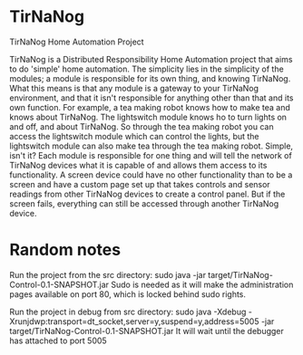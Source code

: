 # TirNaNog
TirNaNog Home Automation Project

TirNaNog is a Distributed Responsibility Home Automation project that aims to do 'simple' home automation.
The simplicity lies in the simplicity of the modules; a module is responsible for its own thing, and knowing TirNaNog.
What this means is that any module is a gateway to your TirNaNog environment, and that it isn't responsible for anything other than that and its own function.
For example, a tea making robot knows how to make tea and knows about TirNaNog. The lightswitch module knows ho to turn lights on and off, and about TirNaNog. So through the tea making robot you can access the lightswitch module which can control the lights, but the lightswitch module can also make tea through the tea making robot. Simple, isn't it? Each module is responsible for one thing and will tell the network of TirNaNog devices what it is capable of and allows them access to its functionality.
A screen device could have no other functionality than to be a screen and have a custom page set up that takes controls and sensor readings from other TirNaNog devices to create a control panel. But if the screen fails, everything can still be accessed through another TirNaNog device.


# Random notes
Run the project from the src directory: sudo java -jar target/TirNaNog-Control-0.1-SNAPSHOT.jar
Sudo is needed as it will make the administration pages available on port 80, which is locked behind sudo rights.

Run the project in debug from src directory: sudo java -Xdebug -Xrunjdwp:transport=dt_socket,server=y,suspend=y,address=5005 -jar target/TirNaNog-Control-0.1-SNAPSHOT.jar
It will wait until the debugger has attached to port 5005